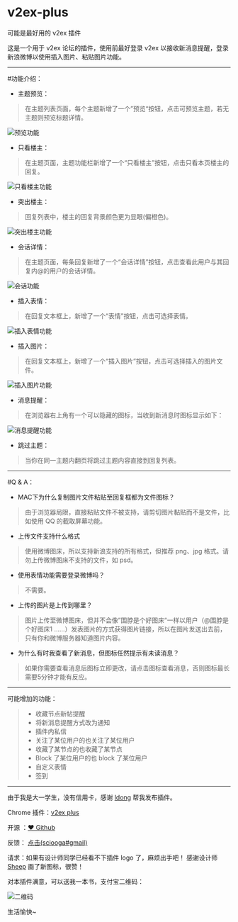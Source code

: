 # v2ex-plus

可能是最好用的 v2ex 插件

这是一个用于 v2ex 论坛的插件，使用前最好登录 v2ex 以接收新消息提醒，登录新浪微博以使用插入图片、粘贴图片功能。 

---------------------------------------

#功能介绍：

* 主题预览：

> 在主题列表页面，每个主题新增了一个”预览“按钮，点击可预览主题，若无主题则预览标题详情。 

![预览功能](http://ww2.sinaimg.cn/large/62e721e4gw1et1butjcfwj20c501wmx9.jpg)

* 只看楼主：

> 在主题页面，主题功能栏新增了一个“只看楼主”按钮，点击只看本页楼主的回复。

![只看楼主功能](http://ww2.sinaimg.cn/large/62e721e4gw1et1bzs0geuj20iv00ujrf.jpg)

* 突出楼主：

> 回复列表中，楼主的回复背景颜色更为显眼(偏橙色)。

![突出楼主功能](http://ww2.sinaimg.cn/large/62e721e4gw1et1myq67z3j20iy020jrn.jpg)

* 会话详情：

> 在主题页面，每条回复新增了一个“会话详情”按钮，点击查看此用户与其回复内@的用户的会话详情。

![会话功能](http://ww2.sinaimg.cn/large/62e721e4gw1et1c8r9wtrj209c01x0sq.jpg)

* 插入表情：

> 在回复文本框上，新增了一个“表情”按钮，点击可选择表情。

![插入表情功能](http://ww2.sinaimg.cn/large/62e721e4gw1et1cetj47qj209e05s74h.jpg)

* 插入图片：

> 在回复文本框上，新增了一个“插入图片”按钮，点击可选择插入的图片文件。

![插入图片功能](http://ww2.sinaimg.cn/large/62e721e4gw1et1cgbhhvsj208a05y3yp.jpg)

* 消息提醒：

> 在浏览器右上角有一个可以隐藏的图标，当收到新消息时图标显示如下： 

![消息提醒功能](http://ww2.sinaimg.cn/large/62e721e4gw1et1cmil973j200u00u0nn.jpg)

* 跳过主题：

> 当你在同一主题内翻页将跳过主题内容直接到回复列表。


---------------------------------------
#Q & A：

* MAC下为什么复制图片文件粘贴至回复框都为文件图标？

> 由于浏览器局限，直接粘贴文件不被支持，请剪切图片黏贴而不是文件，比如使用 QQ 的截取屏幕功能。

* 上传文件支持什么格式

> 使用微博图床，所以支持新浪支持的所有格式，但推荐 png、jpg 格式。请勿上传微博图床不支持的文件，如 psd。

* 使用表情功能需要登录微博吗？

> 不需要。

* 上传的图片是上传到哪里？

> 图片上传至微博图床，但并不会像”围脖是个好图床“一样以用户（@围脖是个好图床1 ……）发表图片的方式获得图片链接，所以在图片发送出去前，只有你和微博服务器知道图片内容。

* 为什么有时我查看了新消息，但图标任然提示有未读消息？

> 如果你需要查看消息后图标立即更改，请点击图标查看消息，否则图标最长需要5分钟才能有反应。

---------------------------------------

可能增加的功能：

>* 收藏节点新帖提醒
>* 将新消息提醒方式改为通知
>* 插件内私信
>* 关注了某位用户的也关注了某位用户
>* 收藏了某节点的也收藏了某节点
>* Block 了某位用户的也 block 了某位用户
>* 自定义表情
>* 签到

--------------------------------------
由于我是大一学生，没有信用卡，感谢 [ldong](https://github.com/ldong) 帮我发布插件。

Chrome 插件：[v2ex plus](https://chrome.google.com/webstore/detail/v2ex-plus/limfkkkgjbcfmfhkclkohdhddfngakhb)

开源 ：[♥ Github](https://github.com/sciooga/v2ex-plus)

反馈： [点击(sciooga#gmail)](mailto:sciooga@gmail.com)

请求：如果有设计师同学已经看不下插件 logo 了，麻烦出手吧！
感谢设计师 [Sheep](http://sheephe.com) 画了新图标，很赞！

对本插件满意，可以送我一本书，支付宝二维码：

![二维码](http://ww2.sinaimg.cn/large/62e721e4gw1et1dvnmdxvj206x06xaar.jpg)

生活愉快~


